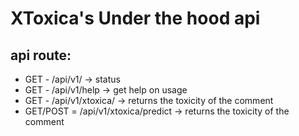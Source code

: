# XToxica's Under the hood api

## api route:
- GET - /api/v1/ -> status
- GET - /api/v1/help -> get help on usage
- GET - /api/v1/xtoxica/<comment> -> returns the toxicity of the comment
- GET/POST = /api/v1/xtoxica/predict -> returns the toxicity of the comment